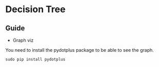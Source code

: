 # Decision Tree

## Guide

* Graph viz

You need to install the pydotplus package to be able to see the graph.

```
sudo pip install pydotplus
```


